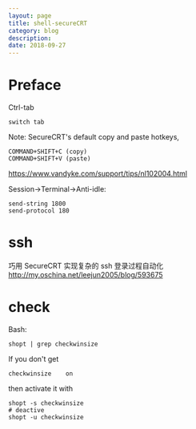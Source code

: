 ```yaml
---
layout: page
title: shell-secureCRT
category: blog
description: 
date: 2018-09-27
---
```

# Preface

Ctrl-tab

	switch tab

Note: SecureCRT's default copy and paste hotkeys,

	COMMAND+SHIFT+C (copy)
	COMMAND+SHIFT+V (paste)

https://www.vandyke.com/support/tips/nl102004.html

Session->Terminal->Anti-idle:

	send-string 1800
	send-protocol 180

# ssh
巧用 SecureCRT 实现复杂的 ssh 登录过程自动化
http://my.oschina.net/leejun2005/blog/593675

# check
Bash:

	shopt | grep checkwinsize

If you don't get

	checkwinsize    on

then activate it with

	shopt -s checkwinsize
	# deactive
	shopt -u checkwinsize